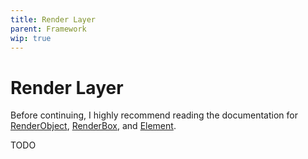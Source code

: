 ```yaml
---
title: Render Layer
parent: Framework
wip: true
---
```


# Render Layer

Before continuing, I highly recommend reading the documentation for
[RenderObject](https://api.flutter.dev/flutter/rendering/RenderObject-class.html),
[RenderBox](https://api.flutter.dev/flutter/rendering/RenderBox-class.html),
and [Element](https://api.flutter.dev/flutter/widgets/Element-class.html).

TODO